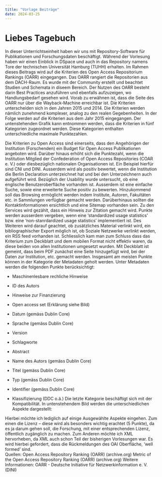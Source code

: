 ```yaml
---
title: "Vorlage Beiträge"
date: 2024-03-25
---
```


# Liebes Tagebuch
In dieser Unterrichtseinheit haben wir uns mit Repository-Software für Publikationen und Forschungsdaten beschäftigt. Während der Vorlesung haben wir einen Einblick in DSpace und auch in das Repository namens Tore der technischen Universität Hamburg (TUHH) erhalten. 
Im Rahmen dieses Beitrags wird auf die Kriterien des Open Access Repositorium Rankings (OARR) eingegangen. Das OARR rangiert die Repositorien aus dem DACH-Raum. Es wurde mit der Community erstellt und beachtet Studien und Schemata in diseem Bereich. Der Nutzen des OARR besteht darin Best Practices anzuführen und ebenfalls aufzuzeigen, wo Handlungsbedarf gesehen wird. Vorab zu erwähnen ist, dass die Seite des OARR nur über die Wayback-Machine erreichbar ist. Die Kriterien unterscheiden sich in den Jahren 2015 und 2014. Die Kriterien werden nämlich zunehmend komplexer, analog zu den realen Gegebenheiten. In der Folge werden auf die Kriterien aus dem Jahr 2015 eingegangen. Der untenstehenden Grafik kann entnommen werden, dass die Kriterien in fünf Kategorien zugeordnet werden. Diese Kategorien enthalten unterschiedliche maximale Punktezahlen.
 
Die Kriterien zu Open Access sind einerseits, dass den Angehörigen der Institution (Forschenden) ein Budget für Open Access Publikationen angeboten wird. Darüber hinaus erhöht sich die Punktezahl, wenn die Institution Mitglied der Confederation of Open Access Repositories (COAR e. V.) oder diesbezüglich nationalen Organisationen ist. Ein Beispiel hierfür sind CNI und DINI. Ausserdem wird als positiv bewertet, wenn die Institution die Berlin Declaration unterzeichnet hat und bei den Unterzeichnern auch aufgeführt wird. 
Bezüglich der Usability wurde untersucht, ob eine englische Benutzeroberfläche vorhanden ist. Ausserdem ist eine einfache Suche, sowie eine erweiterte Suche positiv zu bewerten. Hinzukommend soll das Browsing ermöglicht werden indem Institute, Autoren, Fakultäten etc. in Sammlungen verfügbar gemacht werden. Darüberhinaus sollten die Kontaktinformationen ersichtlich und eine Sitemap vorhanden sein.
Zu den Services wird gezählt, dass ein Hinweis zur Zitation gemacht wird. Punkte werden ausserdem vergeben, wenn eine ‘standardized usage statistics’ bzw. eine ‘non-stanrdardized usage statistics’ implementiert ist. Des Weiteren wird darauf geachtet, ob zusätzliches Material verlinkt wird, ein bibliographischer Export möglich ist, ob Soziale Netzwerke verlinkt werden, ein RSS feed vorhanden ist. Schliesslich kam man zum Schluss dass das Kriterium zum Deckblatt und dem mobilen Format nicht effektiv waren, da diese beiden von allen Institutionen umgesetzt wurden. Mit Deckblatt ist gemeint, dass beim PDF zunächst eine Seite hinzugefügt wird, bei der Daten zur Institution, etc. gemacht werden. 
Insgesamt am meisten Punkte können in der Kategorie der Metadaten geholt werden. Unter Metadaten werden die folgenden Punkte berücksichtigt:
-	Maschinenlesbare rechliche Hinweise
-	ID des Autors
-	Hinweise zur Finanzierung
-	Open access set (Erklärung siehe Bild)
 
-	Datum (gemäss Dublin Core)
-	Sprache (gemäss Dublin Core)
-	Version
-	Schlagworte
-	Abstract
-	Name des Autors (gemäss Dublin Core)
-	Titel (gemäss Dublin Core)
-	Typ (gemäss Dublin Core)
-	Identifier (gemäss Dublin Core)
-	Klassifizierung (DDC o.ä.)
Die letzte Kategorie beschäftigt sich mit der Kompatibilität. In untenstehendem Bild werden die unterschiedlichen Aspekte dargestellt:
 
Hierbei möchte ich lediglich auf einige Ausgewählte Aspekte eingehen. Zum einen die Lizenz – diese wird als besonders wichtig erachtet (5 Punkte), da es ja darum gehen soll, die Forschung, mit einer entsprechenden Lizenz, öffentlich zugänglich zu machen. Zum Anderen möchte ich XML hervorheben, da XML auch schon Teil der bisherigen Vorlesungen war. Es wird hierbei gefordert, dass die Rückmeldungen des OAI Oberfläche, ‘well formed’ sind.  
Quellen:
Open Access Repository Ranking (OARR) (archive.org)
Metric of the Open Access Repository Ranking (OARR) (archive.org)
Weitere Informationen:
OARR - Deutsche Initiative für Netzwerkinformation e. V. (DINI)
